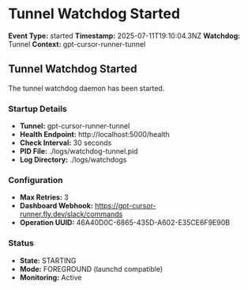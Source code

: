 # Tunnel Watchdog Started

**Event Type:** started
**Timestamp:** 2025-07-11T19:10:04.3NZ
**Watchdog:** Tunnel
**Context:** gpt-cursor-runner-tunnel


## Tunnel Watchdog Started

The tunnel watchdog daemon has been started.

### Startup Details
- **Tunnel:** gpt-cursor-runner-tunnel
- **Health Endpoint:** http://localhost:5000/health
- **Check Interval:** 30 seconds
- **PID File:** ./logs/watchdog-tunnel.pid
- **Log Directory:** ./logs/watchdogs

### Configuration
- **Max Retries:** 3
- **Dashboard Webhook:** https://gpt-cursor-runner.fly.dev/slack/commands
- **Operation UUID:** 46A40D0C-6865-435D-A602-E35CE6F9E90B

### Status
- **State:** STARTING
- **Mode:** FOREGROUND (launchd compatible)
- **Monitoring:** Active



